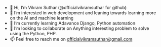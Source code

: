 - 👋 Hi, I’m Vikram Suthar (@officialvikramsuthar for github)
- 👀 I’m interested in web development and leaning towards learning more on the AI and machine learning
- 🌱 I’m currently learning Adavance Django, Python automation
- 💞️ I’m looking to collaborate on Anything interesting problem to solve using the Python, PHP.
- 📫 Feel free to reach me on officialvikramsuthar@gmail.com

<!---
officialvikramsuthar/officialvikramsuthar is a ✨ special ✨ repository because its `README.md` (this file) appears on your GitHub profile.
You can click the Preview link to take a look at your changes.
--->
